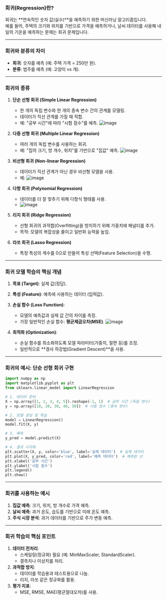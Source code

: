 ### **회귀(Regression)란?**
회귀는 **연속적인 숫자 값(실수)**을 예측하기 위한 머신러닝 알고리즘입니다.  
예를 들어, 주택의 크기와 위치를 기반으로 가격을 예측하거나, 날씨 데이터를 사용해 내일의 기온을 예측하는 문제는 회귀 문제입니다.

---

### **회귀와 분류의 차이**
- **회귀**: 숫자를 예측 (예: 주택 가격 = 250만 원).
- **분류**: 범주를 예측 (예: 고양이 vs 개).

---

### **회귀의 종류**
1. **단순 선형 회귀 (Simple Linear Regression)**
   - 한 개의 독립 변수와 한 개의 종속 변수 간의 관계를 모델링.
   - 데이터가 직선 관계를 가질 때 적합.
   - 예: "공부 시간"에 따라 "시험 점수"를 예측.
    ![image](https://github.com/user-attachments/assets/dd683e47-cf0c-45ea-9d41-19f84e4e908d)


2. **다중 선형 회귀 (Multiple Linear Regression)**
   - 여러 개의 독립 변수를 사용하는 회귀.
   - 예: "집의 크기, 방 개수, 위치"를 기반으로 "집값" 예측.
    ![image](https://github.com/user-attachments/assets/136e00af-20ed-4d1f-8d18-1332615f25c3)


3. **비선형 회귀 (Non-linear Regression)**
   - 데이터가 직선 관계가 아닌 경우 비선형 모델을 사용.
   - 예: ![image](https://github.com/user-attachments/assets/f4fe5349-ea4e-4bf1-910d-70193c388f7b)


4. **다항 회귀 (Polynomial Regression)**
   - 데이터를 더 잘 맞추기 위해 다항식 형태를 사용.
   - ![image](https://github.com/user-attachments/assets/9d4d2336-376e-4918-864b-fd553997aa16)

5. **리지 회귀 (Ridge Regression)**
   - 선형 회귀의 과적합(Overfitting)을 방지하기 위해 가중치에 패널티를 추가.
   - 목적: 모델의 복잡성을 줄이고 일반화 능력을 높임.

6. **라쏘 회귀 (Lasso Regression)**
   - 특정 특성의 계수를 0으로 만들어 특성 선택(Feature Selection)을 수행.

---

### **회귀 모델 학습의 핵심 개념**
1. **목표 (Target)**: 실제 값(정답).
2. **특성 (Feature)**: 예측에 사용하는 데이터 (입력값).
3. **손실 함수 (Loss Function)**:
   - 모델의 예측값과 실제 값 간의 차이를 측정.
   - 가장 일반적인 손실 함수: **평균제곱오차(MSE)**.
    ![image](https://github.com/user-attachments/assets/8ea7e394-f003-49c3-8215-754a281f5611)

4. **최적화 (Optimization)**:
   - 손실 함수를 최소화하도록 모델 파라미터(가중치, 절편 등)를 조정.
   - 일반적으로 **경사 하강법(Gradient Descent)**을 사용.

---

### **회귀의 예시: 단순 선형 회귀 구현**
```python
import numpy as np
import matplotlib.pyplot as plt
from sklearn.linear_model import LinearRegression

# 1. 데이터 준비
X = np.array([1, 2, 3, 4, 5]).reshape(-1, 1)  # 공부 시간 (독립 변수)
y = np.array([10, 20, 30, 40, 50])  # 시험 점수 (종속 변수)

# 2. 모델 생성 및 학습
model = LinearRegression()
model.fit(X, y)

# 3. 예측
y_pred = model.predict(X)

# 4. 결과 시각화
plt.scatter(X, y, color='blue', label='실제 데이터')  # 실제 데이터
plt.plot(X, y_pred, color='red', label='예측 데이터')  # 예측된 선
plt.xlabel('공부 시간')
plt.ylabel('시험 점수')
plt.legend()
plt.show()
```

---

### **회귀를 사용하는 예시**
1. **집값 예측**: 크기, 위치, 방 개수로 가격 예측.
2. **날씨 예측**: 과거 온도, 습도를 기반으로 미래 온도 예측.
3. **주식 시장 분석**: 과거 데이터를 기반으로 주가 변동 예측.

---

### **회귀 학습의 핵심 포인트**
1. **데이터 전처리**:
   - 스케일링(정규화) 필요 (예: MinMaxScaler, StandardScaler).
   - 결측치나 이상치를 처리.
2. **과적합 방지**:
   - 데이터를 학습용과 테스트용으로 나눔.
   - 리지, 라쏘 같은 정규화를 활용.
3. **평가 지표**:
   - MSE, RMSE, MAE(평균절대오차)를 사용.
